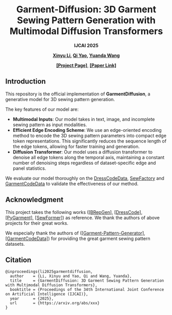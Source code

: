 <div align="center">

# Garment-Diffusion: 3D Garment Sewing Pattern Generation with Multimodal Diffusion Transformers

**IJCAI 2025**

**[Xinyu Li](xxx),
[Qi Yao](xxx),
[Yuanda Wang](xxx)**

**[[Project Page]]([https://xxx.github.io](https://shenfu-research.github.io/Garment-Diffusion/))**, **[[Paper Link]](https://arxiv.org/abs/xxx)**

</div>

## Introduction
This repository is the official implementation of **GarmentDiffusion**, a generative model for 3D sewing pattern generation.

The key features of our model are:
- **Multimodal Inputs**: Our model takes in text, image, and incomplete sewing pattern as input modalities.
- **Efficient Edge Encoding Scheme**: We use an edge-oriented encoding method to encode the 3D sewing pattern parameters into compact edge token representations. This significantly reduces the sequence length of the edge tokens, allowing for faster training and generation.
- **Diffusion Transformer**: Our model uses a diffusion transformer to denoise all edge tokens along the temporal axis, maintaining a constant number of denoising steps regardless of dataset-specific edge and panel statistics.

We evaluate our model thoroughly on the [DressCodeData](https://github.com/IHe-KaiI/DressCode), [SewFactory](https://github.com/sail-sg/sewformer) and [GarmentCodeData](https://github.com/maria-korosteleva/GarmentCode) to validate the effectiveness of our method.

## Acknowledgment
This project takes the following works ([[BRepGen]](https://github.com/samxuxiang/BrepGen), [[DressCode]](https://github.com/IHe-KaiI/DressCode), [[PyGarment]](https://github.com/maria-korosteleva/GarmentCode), [[SewFormer]](https://github.com/sail-sg/sewformer)) as reference. We thank the authors of above projects for their great works.

We especially thank the authors of ([[Garment-Pattern-Generator]](https://github.com/maria-korosteleva/Garment-Pattern-Generator), [[GarmentCodeData]](https://github.com/maria-korosteleva/GarmentCode)) for providing the great garment sewing pattern datasets.

## Citation
```
@inproceedings{li2025garmentdiffusion,
  author    = {Li, Xinyu and Yao, Qi and Wang, Yuanda},
  title     = {GarmentDiffusion: 3D Garment Sewing Pattern Generation with Multimodal Diffusion Transformers},
  booktitle = {Proceedings of the 34th International Joint Conference on Artificial Intelligence (IJCAI)},
  year      = {2025},
  url       = {https://arxiv.org/abs/xxx}
}
```

